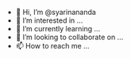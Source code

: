 - 👋 Hi, I’m @syarinananda
- 👀 I’m interested in ...
- 🌱 I’m currently learning ...
- 💞️ I’m looking to collaborate on ...
- 📫 How to reach me ...

<!---
syarinananda/syarinananda is a ✨ special ✨ repository because its `README.md` (this file) appears on your GitHub profile.
You can click the Preview link to take a look at your changes.
--->
